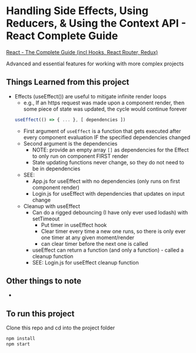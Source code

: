 # Handling Side Effects, Using Reducers, & Using the Context API - React Complete Guide

[React - The Complete Guide (incl Hooks, React Router, Redux)](https://www.udemy.com/course/react-the-complete-guide-incl-redux/)

Advanced and essential features for working with more complex projects

## Things Learned from this project

- Effects (useEffect()) are useful to mitigate infinite render loops
  - e.g., If an https request was made upon a component render, then some piece of state was updated, the cycle would continue forever
  ```js
  useEffect(() => { ... }, [ dependencies ])
  ```
  - First argument of `useEffect` is a function that gets executed after every component evaluation IF the specified dependencies changed
  - Second argument is the dependencies
    - NOTE: provide an empty array `[]` as dependencies for the Effect to only run on component FIRST render
    - State updating functions never change, so they do not need to be in dependencies
  - SEE:
    - App.js for useEffect with no dependencies (only runs on first component render)
    - Login.js for useEffect with dependencies that updates on input change
  - Cleanup with useEffect
    - Can do a rigged debouncing (I have only ever used lodash) with setTimeout
      - Put timer in useEffect hook
      - Clear timer every time a new one runs, so there is only ever one timer at any given moment/render
      - can clear timer before the next one is called
    - useEffect can return a function (and only a function) - called a cleanup function
    - SEE: Login.js for useEffect cleanup function


## Other things to note

- 

## To run this project
Clone this repo and cd into the project folder
```bash
npm install
npm start
```